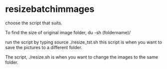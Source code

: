 # resizebatchimmages
choose the script that suits.


To find the size of original image folder, du -sh (foldername)/


run the script by typing source ./resize_tst.sh this script is when you want to save the pictures to a different folder.


The script, ./resize.sh is when you want to change the images to the same folder.
